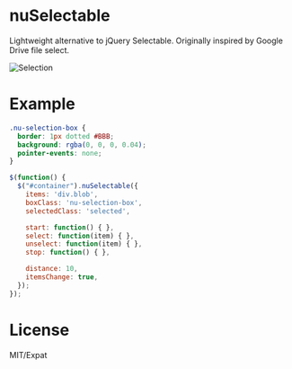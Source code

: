 # nuSelectable
Lightweight alternative to jQuery Selectable. 
Originally inspired by Google Drive file select.

![Selection](https://imgur.com/TYNp1Lp.jpg)

# Example
``` css
.nu-selection-box {
  border: 1px dotted #BBB;
  background: rgba(0, 0, 0, 0.04);
  pointer-events: none;
}
```
``` javascript
$(function() {
  $("#container").nuSelectable({
    items: 'div.blob',
    boxClass: 'nu-selection-box',
    selectedClass: 'selected',

    start: function() { },
    select: function(item) { },
    unselect: function(item) { },
    stop: function() { },

    distance: 10,
    itemsChange: true,
  });
});
```

# License
MIT/Expat

